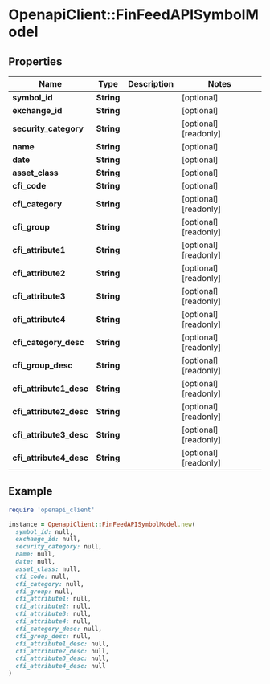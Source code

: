# OpenapiClient::FinFeedAPISymbolModel

## Properties

| Name | Type | Description | Notes |
| ---- | ---- | ----------- | ----- |
| **symbol_id** | **String** |  | [optional] |
| **exchange_id** | **String** |  | [optional] |
| **security_category** | **String** |  | [optional][readonly] |
| **name** | **String** |  | [optional] |
| **date** | **String** |  | [optional] |
| **asset_class** | **String** |  | [optional] |
| **cfi_code** | **String** |  | [optional] |
| **cfi_category** | **String** |  | [optional][readonly] |
| **cfi_group** | **String** |  | [optional][readonly] |
| **cfi_attribute1** | **String** |  | [optional][readonly] |
| **cfi_attribute2** | **String** |  | [optional][readonly] |
| **cfi_attribute3** | **String** |  | [optional][readonly] |
| **cfi_attribute4** | **String** |  | [optional][readonly] |
| **cfi_category_desc** | **String** |  | [optional][readonly] |
| **cfi_group_desc** | **String** |  | [optional][readonly] |
| **cfi_attribute1_desc** | **String** |  | [optional][readonly] |
| **cfi_attribute2_desc** | **String** |  | [optional][readonly] |
| **cfi_attribute3_desc** | **String** |  | [optional][readonly] |
| **cfi_attribute4_desc** | **String** |  | [optional][readonly] |

## Example

```ruby
require 'openapi_client'

instance = OpenapiClient::FinFeedAPISymbolModel.new(
  symbol_id: null,
  exchange_id: null,
  security_category: null,
  name: null,
  date: null,
  asset_class: null,
  cfi_code: null,
  cfi_category: null,
  cfi_group: null,
  cfi_attribute1: null,
  cfi_attribute2: null,
  cfi_attribute3: null,
  cfi_attribute4: null,
  cfi_category_desc: null,
  cfi_group_desc: null,
  cfi_attribute1_desc: null,
  cfi_attribute2_desc: null,
  cfi_attribute3_desc: null,
  cfi_attribute4_desc: null
)
```

